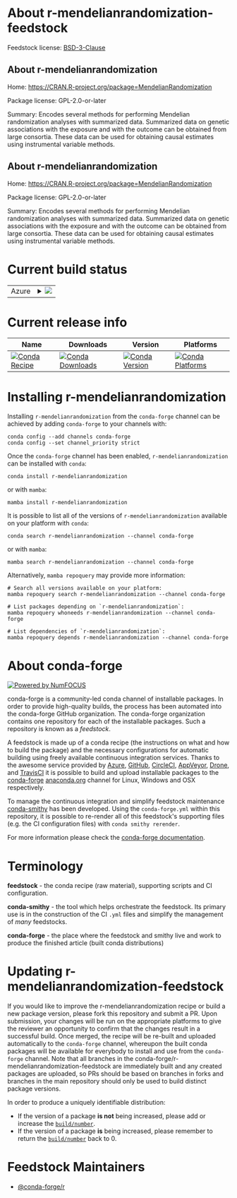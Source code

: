 About r-mendelianrandomization-feedstock
========================================

Feedstock license: [BSD-3-Clause](https://github.com/conda-forge/r-mendelianrandomization-feedstock/blob/main/LICENSE.txt)


About r-mendelianrandomization
------------------------------

Home: https://CRAN.R-project.org/package=MendelianRandomization

Package license: GPL-2.0-or-later

Summary: Encodes several methods for performing Mendelian randomization analyses with summarized data. Summarized data on genetic associations with the exposure and with the outcome can be obtained from large consortia. These data can be used for obtaining causal estimates using instrumental variable methods.

About r-mendelianrandomization
------------------------------

Home: https://CRAN.R-project.org/package=MendelianRandomization

Package license: GPL-2.0-or-later

Summary: Encodes several methods for performing Mendelian randomization analyses with summarized data. Summarized data on genetic associations with the exposure and with the outcome can be obtained from large consortia. These data can be used for obtaining causal estimates using instrumental variable methods.

Current build status
====================


<table>
    
  <tr>
    <td>Azure</td>
    <td>
      <details>
        <summary>
          <a href="https://dev.azure.com/conda-forge/feedstock-builds/_build/latest?definitionId=22879&branchName=main">
            <img src="https://dev.azure.com/conda-forge/feedstock-builds/_apis/build/status/r-mendelianrandomization-feedstock?branchName=main">
          </a>
        </summary>
        <table>
          <thead><tr><th>Variant</th><th>Status</th></tr></thead>
          <tbody><tr>
              <td>linux_64_r_base4.3</td>
              <td>
                <a href="https://dev.azure.com/conda-forge/feedstock-builds/_build/latest?definitionId=22879&branchName=main">
                  <img src="https://dev.azure.com/conda-forge/feedstock-builds/_apis/build/status/r-mendelianrandomization-feedstock?branchName=main&jobName=linux&configuration=linux%20linux_64_r_base4.3" alt="variant">
                </a>
              </td>
            </tr><tr>
              <td>linux_64_r_base4.4</td>
              <td>
                <a href="https://dev.azure.com/conda-forge/feedstock-builds/_build/latest?definitionId=22879&branchName=main">
                  <img src="https://dev.azure.com/conda-forge/feedstock-builds/_apis/build/status/r-mendelianrandomization-feedstock?branchName=main&jobName=linux&configuration=linux%20linux_64_r_base4.4" alt="variant">
                </a>
              </td>
            </tr><tr>
              <td>linux_aarch64_r_base4.3</td>
              <td>
                <a href="https://dev.azure.com/conda-forge/feedstock-builds/_build/latest?definitionId=22879&branchName=main">
                  <img src="https://dev.azure.com/conda-forge/feedstock-builds/_apis/build/status/r-mendelianrandomization-feedstock?branchName=main&jobName=linux&configuration=linux%20linux_aarch64_r_base4.3" alt="variant">
                </a>
              </td>
            </tr><tr>
              <td>linux_aarch64_r_base4.4</td>
              <td>
                <a href="https://dev.azure.com/conda-forge/feedstock-builds/_build/latest?definitionId=22879&branchName=main">
                  <img src="https://dev.azure.com/conda-forge/feedstock-builds/_apis/build/status/r-mendelianrandomization-feedstock?branchName=main&jobName=linux&configuration=linux%20linux_aarch64_r_base4.4" alt="variant">
                </a>
              </td>
            </tr><tr>
              <td>osx_64_r_base4.3</td>
              <td>
                <a href="https://dev.azure.com/conda-forge/feedstock-builds/_build/latest?definitionId=22879&branchName=main">
                  <img src="https://dev.azure.com/conda-forge/feedstock-builds/_apis/build/status/r-mendelianrandomization-feedstock?branchName=main&jobName=osx&configuration=osx%20osx_64_r_base4.3" alt="variant">
                </a>
              </td>
            </tr><tr>
              <td>osx_64_r_base4.4</td>
              <td>
                <a href="https://dev.azure.com/conda-forge/feedstock-builds/_build/latest?definitionId=22879&branchName=main">
                  <img src="https://dev.azure.com/conda-forge/feedstock-builds/_apis/build/status/r-mendelianrandomization-feedstock?branchName=main&jobName=osx&configuration=osx%20osx_64_r_base4.4" alt="variant">
                </a>
              </td>
            </tr><tr>
              <td>osx_arm64_r_base4.3</td>
              <td>
                <a href="https://dev.azure.com/conda-forge/feedstock-builds/_build/latest?definitionId=22879&branchName=main">
                  <img src="https://dev.azure.com/conda-forge/feedstock-builds/_apis/build/status/r-mendelianrandomization-feedstock?branchName=main&jobName=osx&configuration=osx%20osx_arm64_r_base4.3" alt="variant">
                </a>
              </td>
            </tr><tr>
              <td>osx_arm64_r_base4.4</td>
              <td>
                <a href="https://dev.azure.com/conda-forge/feedstock-builds/_build/latest?definitionId=22879&branchName=main">
                  <img src="https://dev.azure.com/conda-forge/feedstock-builds/_apis/build/status/r-mendelianrandomization-feedstock?branchName=main&jobName=osx&configuration=osx%20osx_arm64_r_base4.4" alt="variant">
                </a>
              </td>
            </tr><tr>
              <td>win_64_r_base4.3</td>
              <td>
                <a href="https://dev.azure.com/conda-forge/feedstock-builds/_build/latest?definitionId=22879&branchName=main">
                  <img src="https://dev.azure.com/conda-forge/feedstock-builds/_apis/build/status/r-mendelianrandomization-feedstock?branchName=main&jobName=win&configuration=win%20win_64_r_base4.3" alt="variant">
                </a>
              </td>
            </tr><tr>
              <td>win_64_r_base4.4</td>
              <td>
                <a href="https://dev.azure.com/conda-forge/feedstock-builds/_build/latest?definitionId=22879&branchName=main">
                  <img src="https://dev.azure.com/conda-forge/feedstock-builds/_apis/build/status/r-mendelianrandomization-feedstock?branchName=main&jobName=win&configuration=win%20win_64_r_base4.4" alt="variant">
                </a>
              </td>
            </tr>
          </tbody>
        </table>
      </details>
    </td>
  </tr>
</table>

Current release info
====================

| Name | Downloads | Version | Platforms |
| --- | --- | --- | --- |
| [![Conda Recipe](https://img.shields.io/badge/recipe-r--mendelianrandomization-green.svg)](https://anaconda.org/conda-forge/r-mendelianrandomization) | [![Conda Downloads](https://img.shields.io/conda/dn/conda-forge/r-mendelianrandomization.svg)](https://anaconda.org/conda-forge/r-mendelianrandomization) | [![Conda Version](https://img.shields.io/conda/vn/conda-forge/r-mendelianrandomization.svg)](https://anaconda.org/conda-forge/r-mendelianrandomization) | [![Conda Platforms](https://img.shields.io/conda/pn/conda-forge/r-mendelianrandomization.svg)](https://anaconda.org/conda-forge/r-mendelianrandomization) |

Installing r-mendelianrandomization
===================================

Installing `r-mendelianrandomization` from the `conda-forge` channel can be achieved by adding `conda-forge` to your channels with:

```
conda config --add channels conda-forge
conda config --set channel_priority strict
```

Once the `conda-forge` channel has been enabled, `r-mendelianrandomization` can be installed with `conda`:

```
conda install r-mendelianrandomization
```

or with `mamba`:

```
mamba install r-mendelianrandomization
```

It is possible to list all of the versions of `r-mendelianrandomization` available on your platform with `conda`:

```
conda search r-mendelianrandomization --channel conda-forge
```

or with `mamba`:

```
mamba search r-mendelianrandomization --channel conda-forge
```

Alternatively, `mamba repoquery` may provide more information:

```
# Search all versions available on your platform:
mamba repoquery search r-mendelianrandomization --channel conda-forge

# List packages depending on `r-mendelianrandomization`:
mamba repoquery whoneeds r-mendelianrandomization --channel conda-forge

# List dependencies of `r-mendelianrandomization`:
mamba repoquery depends r-mendelianrandomization --channel conda-forge
```


About conda-forge
=================

[![Powered by
NumFOCUS](https://img.shields.io/badge/powered%20by-NumFOCUS-orange.svg?style=flat&colorA=E1523D&colorB=007D8A)](https://numfocus.org)

conda-forge is a community-led conda channel of installable packages.
In order to provide high-quality builds, the process has been automated into the
conda-forge GitHub organization. The conda-forge organization contains one repository
for each of the installable packages. Such a repository is known as a *feedstock*.

A feedstock is made up of a conda recipe (the instructions on what and how to build
the package) and the necessary configurations for automatic building using freely
available continuous integration services. Thanks to the awesome service provided by
[Azure](https://azure.microsoft.com/en-us/services/devops/), [GitHub](https://github.com/),
[CircleCI](https://circleci.com/), [AppVeyor](https://www.appveyor.com/),
[Drone](https://cloud.drone.io/welcome), and [TravisCI](https://travis-ci.com/)
it is possible to build and upload installable packages to the
[conda-forge](https://anaconda.org/conda-forge) [anaconda.org](https://anaconda.org/)
channel for Linux, Windows and OSX respectively.

To manage the continuous integration and simplify feedstock maintenance
[conda-smithy](https://github.com/conda-forge/conda-smithy) has been developed.
Using the ``conda-forge.yml`` within this repository, it is possible to re-render all of
this feedstock's supporting files (e.g. the CI configuration files) with ``conda smithy rerender``.

For more information please check the [conda-forge documentation](https://conda-forge.org/docs/).

Terminology
===========

**feedstock** - the conda recipe (raw material), supporting scripts and CI configuration.

**conda-smithy** - the tool which helps orchestrate the feedstock.
                   Its primary use is in the construction of the CI ``.yml`` files
                   and simplify the management of *many* feedstocks.

**conda-forge** - the place where the feedstock and smithy live and work to
                  produce the finished article (built conda distributions)


Updating r-mendelianrandomization-feedstock
===========================================

If you would like to improve the r-mendelianrandomization recipe or build a new
package version, please fork this repository and submit a PR. Upon submission,
your changes will be run on the appropriate platforms to give the reviewer an
opportunity to confirm that the changes result in a successful build. Once
merged, the recipe will be re-built and uploaded automatically to the
`conda-forge` channel, whereupon the built conda packages will be available for
everybody to install and use from the `conda-forge` channel.
Note that all branches in the conda-forge/r-mendelianrandomization-feedstock are
immediately built and any created packages are uploaded, so PRs should be based
on branches in forks and branches in the main repository should only be used to
build distinct package versions.

In order to produce a uniquely identifiable distribution:
 * If the version of a package **is not** being increased, please add or increase
   the [``build/number``](https://docs.conda.io/projects/conda-build/en/latest/resources/define-metadata.html#build-number-and-string).
 * If the version of a package **is** being increased, please remember to return
   the [``build/number``](https://docs.conda.io/projects/conda-build/en/latest/resources/define-metadata.html#build-number-and-string)
   back to 0.

Feedstock Maintainers
=====================

* [@conda-forge/r](https://github.com/orgs/conda-forge/teams/r/)

